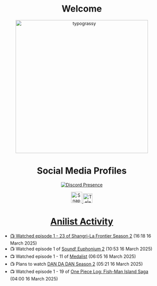 <div align="center">

# Welcome
<a href="https://github.com/kawarimidoll/typograssy">
    <img alt="typograssy" src="https://typograssy.deno.dev/api?text=%E3%82%88%E3%81%86%E3%81%93%E3%81%9D%E3%81%BF%E3%81%AA%E3%81%95%E3%82%93%20-%20Sheby--&&l0=none&l1=82d9d0&l2=027353&l3=038c4c&l4=01402e&bg=none&frame=none&speed=100&comment=" width="421.99">
</a>

</div>

<div align="center">

# Social Media Profiles

[![Discord Presence](https://lanyard.cnrad.dev/api/612532963938271232)](https://discord.com/users/612532963938271232)


<a href="https://www.snapchat.com/add/a.sheby" title="Snapchat Profile">
    <img src="https://www.freepnglogos.com/uploads/snapchat-logo-png-0.png" width="35" alt="Snapchat Logo" />


<a href="https://t.me/ASheby" title="Telegram Profile">
    <img src="https://www.freepnglogos.com/uploads/telegram-logo-png-0.png" width="30" alt="Telegram Logo" />


</div>

<div align="center">

# Anilist Activity

</div>

<!-- ANILIST_ACTIVITY:start -->

-   📺 Watched episode 1 - 23 of [Shangri-La Frontier Season 2](https://anilist.co/anime/176508) (16:18 16 March 2025)
-   📺 Watched episode 1 of [Sound! Euphonium 2](https://anilist.co/anime/21460) (10:53 16 March 2025)
-   📺 Watched episode 1 - 11 of [Medalist](https://anilist.co/anime/165171) (06:05 16 March 2025)
-   📺 Plans to watch [DAN DA DAN Season 2](https://anilist.co/anime/185660) (05:21 16 March 2025)
-   📺 Watched episode 1 - 19 of [One Piece Log: Fish-Man Island Saga](https://anilist.co/anime/183423) (04:00 16 March 2025)

<!-- ANILIST_ACTIVITY:end -->
